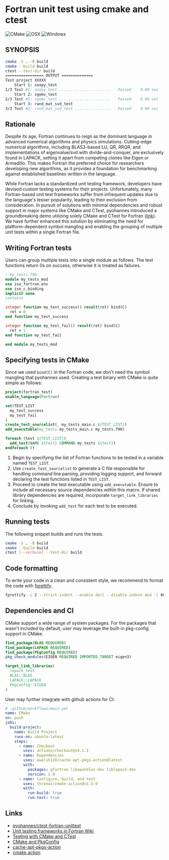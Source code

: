 # Fortran unit test using cmake and ctest

![CMake](https://github.com/dryman/fortran_unit_test/actions/workflows/main.yml/badge.svg)
![OSX](https://github.com/dryman/fortran_unit_test/actions/workflows/osx.yml/badge.svg)
![Windows](https://github.com/dryman/fortran_unit_test/actions/workflows/windows.yml/badge.svg)

## SYNOPSIS

```bash
cmake -S . -B build
cmake --build build
ctest --test-dir build
================= OUTPUT ==============
Test project XXXXX
    Start 1: saxpy_test
1/3 Test #1: saxpy_test .......................   Passed    0.09 sec
    Start 2: sgemv_test
2/3 Test #2: sgemv_test .......................   Passed    0.00 sec
    Start 3: rand_mat_svd_test
3/3 Test #3: rand_mat_svd_test ................   Passed    0.08 sec
```

## Rationale

Despite its age, Fortran continues to reign as the dominant language in advanced
numerical algorithms and physics simulations. Cutting-edge numerical algorithms,
including BLAS3-based LU, QR, RRQR, and implementations of eigenvalue/svd with
divide-and-conquer, are exclusively found in LAPACK, setting it apart from
competing clones like Eigen or Armadillo. This makes Fortran the preferred
choice for researchers developing new algorithms, as it provides a foundation
for benchmarking against established baselines written in the language.

While Fortran lacks a standardized unit testing framework, developers have
devised custom testing systems for their projects. Unfortunately, many
Fortran-based unit test frameworks suffer from infrequent updates due to the
language's lesser popularity, leading to their exclusion from consideration. In
pursuit of solutions with minimal dependencies and robust support in major
systems like CMake and CTest, pyohannes introduced a groundbreaking demo
utilizing solely CMake and CTest for Fortran
([link](https://github.com/pyohannes/ctest-fortran-unittest)). We have further
enhanced this solution by eliminating the need for platform-dependent symbol
mangling and enabling the grouping of multiple unit tests within a single
Fortran file.

## Writing Fortran tests

Users can group multiple tests into a single module as follows.
The test functions return 0s on success, otherwise it is treated
as failures.

```fortran
! my_tests.f90
module my_tests_mod
use iso_fortran_env
use iso_c_binding
implicit none
contains

integer function my_test_success() result(ret) bind(C)
  ret = 0
end function my_test_success

integer function my_test_fail() result(ret) bind(C)
  ret = 1
end function my_test_fail

end module my_tests_mod
```

## Specifying tests in CMake

Since we used `bind(C)` in the Fortran code, we don't need
the symbol mangling that pyohannes used. Creating a test
binary with CMake is quite simple as follows:

```cmake
project(fortran_test)
enable_language(Fortran)

set(TEST_LIST
  my_test_success
  my_test_fail
)
create_test_sourcelist(_ my_tests_main.c ${TEST_LIST})
add_executable(my_tests my_tests_main.c my_tests.f90)

foreach (test ${TEST_LIST})
  add_test(NAME ${test} COMMAND my_tests ${test})
endforeach ()
```

1. Begin by specifying the list of Fortran functions to be tested in a variable
named `TEST_LIST`.
2. Use `create_test_sourcelist` to generate a C file responsible for handling
command line parsing, providing logging support, and forward declaring the test
functions listed in `TEST_LIST`.
3. Proceed to create the test executable using `add_executable`. Ensure to
include all necessary source dependencies within this macro. If shared library
dependencies are required, incorporate `target_link_libraries` for linking.
4. Conclude by invoking `add_test` for each test to be executed.

## Running tests

The following snippet builds and runs the tests.

```bash
cmake -S . -B build
cmake --build build
ctest [--verbose] --test-dir build
```

## Code formatting

To write your code in a clean and consistent style, we recommend to format the
code with [fprettify](https://github.com/pseewald/fprettify).


```bash
fprettify -i 2 --strict-indent --enable-decl --disable-indent-mod -l 80 FILE.f90
```

## Dependencies and CI

CMake support a wide range of system packages. For the packages that wasn't
included by default, user may leverage the built-in pkg-config support in
CMake.

```cmake
find_package(BLAS REQUIRED)
find_package(LAPACK REQUIRED)
find_package(PkgConfig REQUIRED)
pkg_check_modules(EIGEN REQUIRED IMPORTED_TARGET eigen3)

target_link_libraries(
  lapack_test
  BLAS::BLAS
  LAPACK::LAPACK
  PkgConfig::EIGEN
)
```

User may further integrate with github actions for CI:

```yml
# .github/workflows/main.yml
name: CMake
on: push
jobs:
  build-project:
    name: Build Project
    runs-on: ubuntu-latest
    steps:
      - name: Checkout
        uses: actions/checkout@v4.1.1
      - name: Dependencies
        uses: awalsh128/cache-apt-pkgs-action@latest
        with:
          packages: gfortran libopenblas-dev liblapack-dev
          version: 1.0
      - name: Configure, build, and test
        uses: threeal/cmake-action@v1.3.0
        with:
          run-build: true
          run-test: true
```

## Links

* [pyohannes/ctest-fortran-unittest](https://github.com/pyohannes/ctest-fortran-unittest)
* [Unit testing frameworks in Fortran Wiki](https://fortranwiki.org/fortran/show/Unit+testing+frameworks)
* [Testing with CMake and CTest](https://cmake.org/cmake/help/book/mastering-cmake/chapter/Testing%20With%20CMake%20and%20CTest.html)
* [CMake and PkgConfig](https://cmake.org/cmake/help/latest/module/FindPkgConfig.html)
* [cache-apt-pkgs-action](https://github.com/marketplace/actions/cache-apt-packages)
* [cmake action](https://github.com/marketplace/actions/cmake-action)
